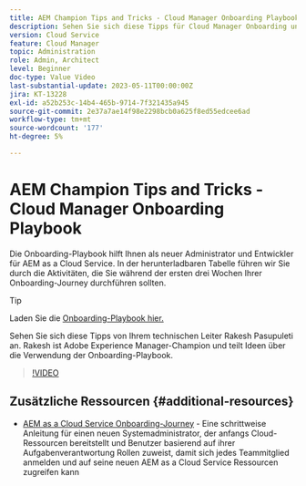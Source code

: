 ```yaml
---
title: AEM Champion Tips and Tricks - Cloud Manager Onboarding Playbook
description: Sehen Sie sich diese Tipps für Cloud Manager Onboarding und die Onboarding-Playbook von AEM Champion und Experte Rakesh Pasupuleti an.
version: Cloud Service
feature: Cloud Manager
topic: Administration
role: Admin, Architect
level: Beginner
doc-type: Value Video
last-substantial-update: 2023-05-11T00:00:00Z
jira: KT-13228
exl-id: a52b253c-14b4-465b-9714-7f321435a945
source-git-commit: 2e37a7ae14f98e2298bcb0a625f8ed55edcee6ad
workflow-type: tm+mt
source-wordcount: '177'
ht-degree: 5%

---
```


# AEM Champion Tips and Tricks - Cloud Manager Onboarding Playbook

Die Onboarding-Playbook hilft Ihnen als neuer Administrator und Entwickler für AEM as a Cloud Service. In der herunterladbaren Tabelle führen wir Sie durch die Aktivitäten, die Sie während der ersten drei Wochen Ihrer Onboarding-Journey durchführen sollten.

>[!TIP]
>
>Laden Sie die [Onboarding-Playbook hier.](./assets/Cloud-Manager-for-AEM-as-a-Cloud-Service.xlsx)

Sehen Sie sich diese Tipps von Ihrem technischen Leiter Rakesh Pasupuleti an. Rakesh ist Adobe Experience Manager-Champion und teilt Ideen über die Verwendung der Onboarding-Playbook.

>[!VIDEO](https://video.tv.adobe.com/v/3419299?quality=12&learn=on)

## Zusätzliche Ressourcen {#additional-resources}

* [AEM as a Cloud Service Onboarding-Journey](https://experienceleague.adobe.com/docs/experience-manager-cloud-service/content/onboarding/journey/overview.html?lang=de) - Eine schrittweise Anleitung für einen neuen Systemadministrator, der anfangs Cloud-Ressourcen bereitstellt und Benutzer basierend auf ihrer Aufgabenverantwortung Rollen zuweist, damit sich jedes Teammitglied anmelden und auf seine neuen AEM as a Cloud Service Ressourcen zugreifen kann
